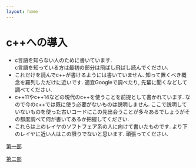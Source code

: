 ```yaml
---
layout: home
---
```


# c++への導入
* c言語を知らない人のために書いています.  
  c言語を知っている方は最初の部分は飛ばし飛ばし読んでください.  
* これだけを読んでc++が書けるようには書いていません. 知って置くべき概念を羅列しただけに近いです. 適宜Googleで調べたり, 先輩に聞くなどして調べてください.
* c++11やc++14などの現代のc++を使うことを前提として書かれています. なので今のc++では既に使う必要がないものは説明しません. ここで説明していないものを使った古いコードにこの先出会うことが多々あるでしょうがその都度調べて何が書いてあるか把握してください.
* これらは上のレイヤのソフトフェア系の人に向けて書いたものです. より下のレイヤに近い人はこの限りでないと思います. 頑張ってください.


[第一部](/docs/first-page.md)  

[第二部](/docs/second-page.md)
